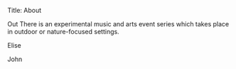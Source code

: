 Title: About

Out There is an experimental music and arts event series which takes place in outdoor or nature-focused settings. 

Elise

John